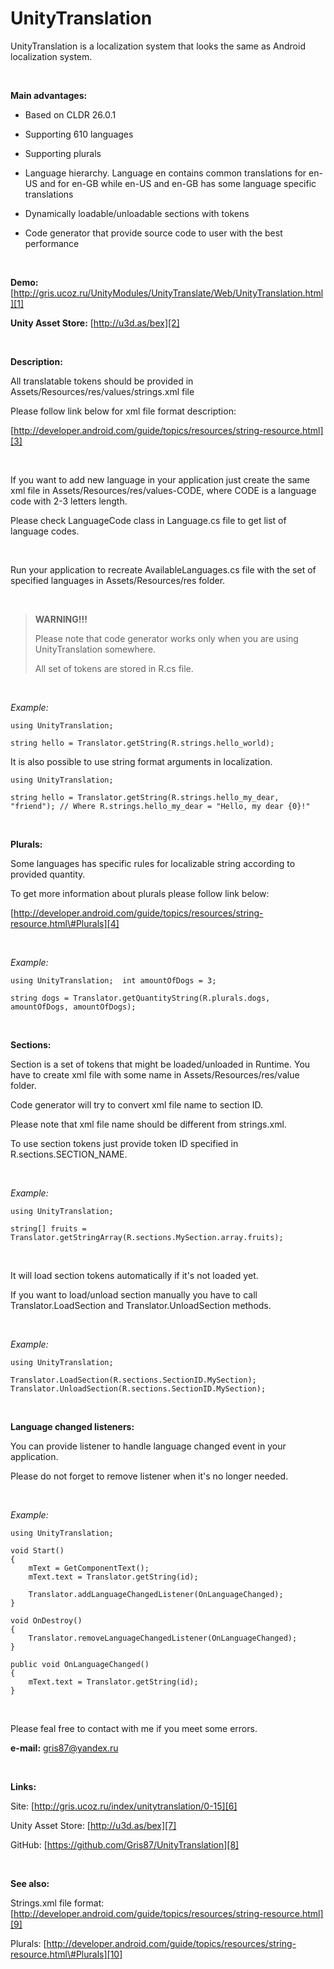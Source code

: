 UnityTranslation
================

UnityTranslation is a localization system that looks the same as Android
localization system.

 

**Main advantages:**

-   Based on CLDR 26.0.1

-   Supporting 610 languages

-   Supporting plurals​

-   Language hierarchy. Language en contains common translations for en-US and
    for en-GB while en-US and en-GB has some language specific translations

-   Dynamically loadable/unloadable sections with tokens

-   Code generator that provide source code to user with the best performance

 

**Demo:**
[http://gris.ucoz.ru/UnityModules/UnityTranslate/Web/UnityTranslation.html][1]

[1]: <http://gris.ucoz.ru/UnityModules/UnityTranslate/Web/UnityTranslation.html>

**Unity Asset Store:** [http://u3d.as/bex][2]

[2]: <http://u3d.as/bex>

 

**Description:**

All translatable tokens should be provided in
Assets/Resources/res/values/strings.xml file​

Please follow link below for xml file format description:

[http://developer.android.com/guide/topics/resources/string-resource.html][3]

[3]: <http://developer.android.com/guide/topics/resources/string-resource.html>

 

If you want to add new language in your application just create the same xml
file in Assets/Resources/res/values-CODE, where CODE is a language code with 2-3
letters length.

Please check LanguageCode class in Language.cs file to get list of language
codes.

 

Run your application to recreate AvailableLanguages.cs file with the set of
specified languages in Assets/Resources/res folder.

 

>   **WARNING!!!**
>   
>   Please note that code generator works only when you are using
>   UnityTranslation somewhere.
>   
>   All set of tokens are stored in R.cs file.

 

*Example:*

~~~~~~~~~~~~~~~~~~~~~~~~~~~~~~~~~~~~~~~~~~~~~~~~~~~~~~~~~~~~~~~~~~~~~~~~~~~~~~~~
using UnityTranslation;

string hello = Translator.getString(R.strings.hello_world);
~~~~~~~~~~~~~~~~~~~~~~~~~~~~~~~~~~~~~~~~~~~~~~~~~~~~~~~~~~~~~~~~~~~~~~~~~~~~~~~~

It is also possible to use string format arguments in localization.

~~~~~~~~~~~~~~~~~~~~~~~~~~~~~~~~~~~~~~~~~~~~~~~~~~~~~~~~~~~~~~~~~~~~~~~~~~~~~~~~
using UnityTranslation;

string hello = Translator.getString(R.strings.hello_my_dear, "friend"); // Where R.strings.hello_my_dear = "Hello, my dear {0}!"
~~~~~~~~~~~~~~~~~~~~~~~~~~~~~~~~~~~~~~~~~~~~~~~~~~~~~~~~~~~~~~~~~~~~~~~~~~~~~~~~

 

**Plurals:**

Some languages has specific rules for localizable string according to provided
quantity.

To get more information about plurals please follow link below:

[http://developer.android.com/guide/topics/resources/string-resource.html\#Plurals][4]

[4]: <http://developer.android.com/guide/topics/resources/string-resource.html\#Plurals>

 

*Example:*

~~~~~~~~~~~~~~~~~~~~~~~~~~~~~~~~~~~~~~~~~~~~~~~~~~~~~~~~~~~~~~~~~~~~~~~~~~~~~~~~
using UnityTranslation;  int amountOfDogs = 3;

string dogs = Translator.getQuantityString(R.plurals.dogs, amountOfDogs, amountOfDogs);
~~~~~~~~~~~~~~~~~~~~~~~~~~~~~~~~~~~~~~~~~~~~~~~~~~~~~~~~~~~~~~~~~~~~~~~~~~~~~~~~

 

**Sections:**

Section is a set of tokens that might be loaded/unloaded in Runtime. You have to
create xml file with some name in Assets/Resources/res/value folder.

Code generator will try to convert xml file name to section ID.

Please note that xml file name should be different from strings.xml.

To use section tokens just provide token ID specified in
R.sections.SECTION\_NAME.

 

*Example:*

~~~~~~~~~~~~~~~~~~~~~~~~~~~~~~~~~~~~~~~~~~~~~~~~~~~~~~~~~~~~~~~~~~~~~~~~~~~~~~~~
using UnityTranslation;

string[] fruits = Translator.getStringArray(R.sections.MySection.array.fruits);
~~~~~~~~~~~~~~~~~~~~~~~~~~~~~~~~~~~~~~~~~~~~~~~~~~~~~~~~~~~~~~~~~~~~~~~~~~~~~~~~

 

It will load section tokens automatically if it's not loaded yet.

If you want to load/unload section manually you have to call
Translator.LoadSection and Translator.UnloadSection methods.

 

*Example:*

~~~~~~~~~~~~~~~~~~~~~~~~~~~~~~~~~~~~~~~~~~~~~~~~~~~~~~~~~~~~~~~~~~~~~~~~~~~~~~~~
using UnityTranslation;

Translator.LoadSection(R.sections.SectionID.MySection);
Translator.UnloadSection(R.sections.SectionID.MySection);
~~~~~~~~~~~~~~~~~~~~~~~~~~~~~~~~~~~~~~~~~~~~~~~~~~~~~~~~~~~~~~~~~~~~~~~~~~~~~~~~

 

**Language changed listeners:**

You can provide listener to handle language changed event in your application.

Please do not forget to remove listener when it's no longer needed.

 

*Example:*

~~~~~~~~~~~~~~~~~~~~~~~~~~~~~~~~~~~~~~~~~~~~~~~~~~~~~~~~~~~~~~~~~~~~~~~~~~~~~~~~
using UnityTranslation;

void Start()
{
    mText = GetComponentText();
    mText.text = Translator.getString(id);

    Translator.addLanguageChangedListener(OnLanguageChanged);
}

void OnDestroy()
{
    Translator.removeLanguageChangedListener(OnLanguageChanged);
}

public void OnLanguageChanged()
{
    mText.text = Translator.getString(id);
}
~~~~~~~~~~~~~~~~~~~~~~~~~~~~~~~~~~~~~~~~~~~~~~~~~~~~~~~~~~~~~~~~~~~~~~~~~~~~~~~~

 

Please feal free to contact with me if you meet some errors.

**e-mail:** [gris87@yandex.ru][5]

[5]: <mailto:gris87@yandex.ru>

 

**Links:**

Site: [http://gris.ucoz.ru/index/unitytranslation/0-15][6]

[6]: <http://gris.ucoz.ru/index/unitytranslation/0-15>

Unity Asset Store: [http://u3d.as/bex][7]

[7]: <http://u3d.as/bex>

GitHub: [https://github.com/Gris87/UnityTranslation][8]

[8]: <https://github.com/Gris87/UnityTranslation>

 

**See also:**

Strings.xml file format:
[http://developer.android.com/guide/topics/resources/string-resource.html][9]

[9]: <http://developer.android.com/guide/topics/resources/string-resource.html>

Plurals:
[http://developer.android.com/guide/topics/resources/string-resource.html\#Plurals][10]

[10]: <http://developer.android.com/guide/topics/resources/string-resource.html\#Plurals>

